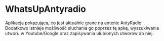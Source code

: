 # WhatsUpAntyradio
Aplikacja pokazująca, co jest aktualnie grane na antenie AntyRadio. Dodatkowo istnieje możliwość słuchania go poprzez tę apkę, wyszukiwania utworu w Youtube/Google oraz zapisywania ulubionych utworów do niej.
